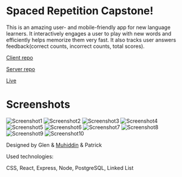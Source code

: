 # Spaced Repetition Capstone!

This is an amazing user- and mobile-friendly app for new language learners. It interactively engages a user to play with new words and efficiently helps memorize them very fast. It also tracks user answers feedback(correct counts, incorrect counts, total scores).

[Client repo](https://github.com/thinkful-ei-macaw/spaced-repetition-client-mpg)

[Server repo](https://github.com/thinkful-ei-macaw/spaced-repetition-server-mpg)

[Live](https://duolang.org/)

# Screenshots

![Screenshot1](https://github.com/thinkful-ei-macaw/spaced-repetition-client-mpg/blob/master/screenshot1.png)
![Screenshot2](https://github.com/thinkful-ei-macaw/spaced-repetition-client-mpg/blob/master/screenshot2.png)
![Screenshot3](https://github.com/thinkful-ei-macaw/spaced-repetition-client-mpg/blob/master/screenshot3.png)
![Screenshot4](https://github.com/thinkful-ei-macaw/spaced-repetition-client-mpg/blob/master/screenshot4.png)
![Screenshot5](https://github.com/thinkful-ei-macaw/spaced-repetition-client-mpg/blob/master/screenshot5.png)
![Screenshot6](https://github.com/thinkful-ei-macaw/spaced-repetition-client-mpg/blob/master/screenshot6.png)
![Screenshot7](https://github.com/thinkful-ei-macaw/spaced-repetition-client-mpg/blob/master/screenshot7.png)
![Screenshot8](https://github.com/thinkful-ei-macaw/spaced-repetition-client-mpg/blob/master/screenshot8.png)
![Screenshot9](https://github.com/thinkful-ei-macaw/spaced-repetition-client-mpg/blob/master/screenshot9.png)
![Screenshot10](https://github.com/thinkful-ei-macaw/spaced-repetition-client-mpg/blob/master/screenshot10.png)

Designed by Glen & [Muhiddin](https://github.com/muhiddinsgithub) & Patrick


Used technologies:

CSS, React, Express, Node, PostgreSQL, Linked List


